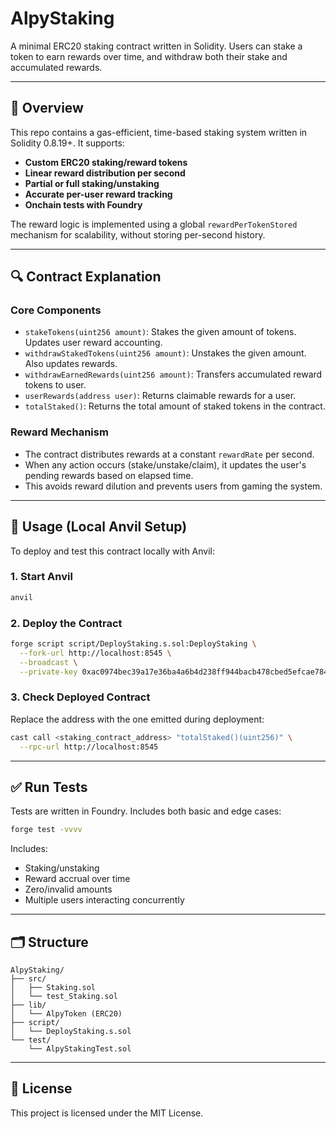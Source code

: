 # AlpyStaking

A minimal ERC20 staking contract written in Solidity. Users can stake a token to earn rewards over time, and withdraw both their stake and accumulated rewards.

---

## 📄 Overview

This repo contains a gas-efficient, time-based staking system written in Solidity 0.8.19+. It supports:

- **Custom ERC20 staking/reward tokens**
- **Linear reward distribution per second**
- **Partial or full staking/unstaking**
- **Accurate per-user reward tracking**
- **Onchain tests with Foundry**

The reward logic is implemented using a global `rewardPerTokenStored` mechanism for scalability, without storing per-second history.

---

## 🔍 Contract Explanation

### Core Components

- `stakeTokens(uint256 amount)`: Stakes the given amount of tokens. Updates user reward accounting.
- `withdrawStakedTokens(uint256 amount)`: Unstakes the given amount. Also updates rewards.
- `withdrawEarnedRewards(uint256 amount)`: Transfers accumulated reward tokens to user.
- `userRewards(address user)`: Returns claimable rewards for a user.
- `totalStaked()`: Returns the total amount of staked tokens in the contract.

### Reward Mechanism

- The contract distributes rewards at a constant `rewardRate` per second.
- When any action occurs (stake/unstake/claim), it updates the user's pending rewards based on elapsed time.
- This avoids reward dilution and prevents users from gaming the system.

---

## 🔨 Usage (Local Anvil Setup)

To deploy and test this contract locally with Anvil:

### 1. Start Anvil
```bash
anvil
```

### 2. Deploy the Contract
```bash
forge script script/DeployStaking.s.sol:DeployStaking \
  --fork-url http://localhost:8545 \
  --broadcast \
  --private-key 0xac0974bec39a17e36ba4a6b4d238ff944bacb478cbed5efcae784d7bf4f2ff80
```

### 3. Check Deployed Contract
Replace the address with the one emitted during deployment:
```bash
cast call <staking_contract_address> "totalStaked()(uint256)" \
  --rpc-url http://localhost:8545
```

---

## ✅ Run Tests

Tests are written in Foundry. Includes both basic and edge cases:

```bash
forge test -vvvv
```

Includes:

- Staking/unstaking
- Reward accrual over time
- Zero/invalid amounts
- Multiple users interacting concurrently

---

## 🗂️ Structure

```
AlpyStaking/
├── src/
│   ├── Staking.sol
│   └── test_Staking.sol
├── lib/
│   └── AlpyToken (ERC20)
├── script/
│   └── DeployStaking.s.sol
└── test/
    └── AlpyStakingTest.sol
```

---

## 📜 License

This project is licensed under the MIT License.
